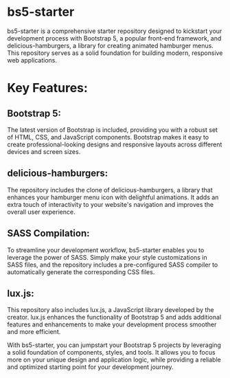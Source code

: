 # bs5-starter

bs5-starter is a comprehensive starter repository designed to kickstart your development process with Bootstrap 5, a popular front-end framework, and delicious-hamburgers, a library for creating animated hamburger menus. This repository serves as a solid foundation for building modern, responsive web applications.

# Key Features:

## Bootstrap 5: 
The latest version of Bootstrap is included, providing you with a robust set of HTML, CSS, and JavaScript components. Bootstrap makes it easy to create professional-looking designs and responsive layouts across different devices and screen sizes.

## delicious-hamburgers: 
The repository includes the clone of delicious-hamburgers, a library that enhances your hamburger menu icon with delightful animations. It adds an extra touch of interactivity to your website's navigation and improves the overall user experience.

## SASS Compilation: 
To streamline your development workflow, bs5-starter enables you to leverage the power of SASS. Simply make your style customizations in SASS files, and the repository includes a pre-configured SASS compiler to automatically generate the corresponding CSS files.

## lux.js: 
This repository also includes lux.js, a JavaScript library developed by the creator. lux.js enhances the functionality of Bootstrap 5 and adds additional features and enhancements to make your development process smoother and more efficient.

With bs5-starter, you can jumpstart your Bootstrap 5 projects by leveraging a solid foundation of components, styles, and tools. It allows you to focus more on your unique design and application logic, while providing a reliable and optimized starting point for your development journey.

